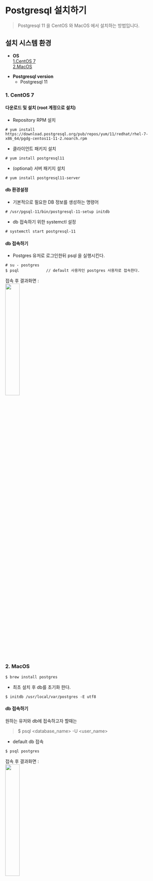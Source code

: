 # Postgresql 설치하기
> Postgresql 11 을 CentOS 와 MacOS 에서 설치하는 방법입니다.
## 설치 시스템 환경 
- **OS**  
    [1.CentOS 7](#1.-CentOS-7)  
    [2.MacOS](#2.-MacOS) 

* **Postgresql version**
    * Postgresql 11

### 1. CentOS 7
#### 다운로드 및 설치 (root 계정으로 설치)  
* Repository RPM 설치
```
# yum install https://download.postgresql.org/pub/repos/yum/11/redhat/rhel-7-x86_64/pgdg-centos11-11-2.noarch.rpm
```
* 클라이언트 패키지 설치
```
# yum install postgresql11
```
* (optional) 서버 패키지 설치
```
# yum install postgresql11-server
```
#### db 환경설정
* 기본적으로 필요한 DB 정보를 생성하는 명령어
```
# /usr/pgsql-11/bin/postgresql-11-setup initdb
```
* db 접속하기 위한 systemctl 설정
```
# systemctl start postgresql-11
```
#### db 접속하기
* Postgres 유저로 로그인한뒤 psql 을 실행시킨다.
```
# su - postgres
$ psql            // default 사용자인 postgres 사용자로 접속한다.
```
접속 후 결과화면 :  
<img src="https://github.com/jinnyjinnyjinjin/databases/blob/master/postgresql/images/3.png" width="30%">

### 2. MacOS
```
$ brew install postgres
```
* 최초 설치 후 db를 초기화 한다.
```
$ initdb /usr/local/var/postgres -E utf8
```
#### db 접속하기
원하는 유저와 db에 접속하고자 할때는   
 >$ psql <database_name> -U <user_name>
 * default db 접속
```
$ psql postgres
```
접속 후 결과화면 :  
<img src="https://github.com/jinnyjinnyjinjin/databases/blob/master/postgresql/images/4.png" width="30%">





